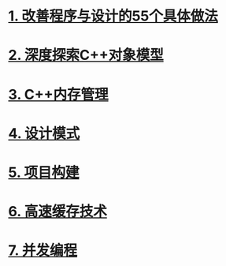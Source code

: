 

# [1. 改善程序与设计的55个具体做法](docs/EffectiveC++.md)



# [2. 深度探索C++对象模型](docs/InsideTheC++ObjectModel.md)



# [3. C++内存管理](docs/MemoryManagement.md)



# [4. 设计模式](docs/DesignPatterns.md)



# [5. 项目构建](docs/MakeBuild.md)



# [6. 高速缓存技术](docs/Cache.md)



# [7. 并发编程](docs/C++ConCurrency.md)



